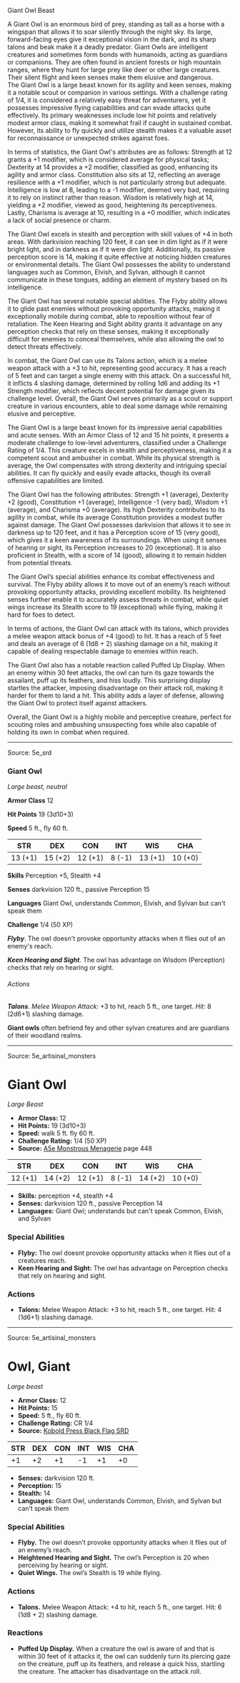 <MonsterName/>Giant Owl</MonsterName>
<CreatureType/>Beast</CreatureType>

<summary>A Giant Owl is an enormous bird of prey, standing as tall as a horse with a wingspan that allows it to soar silently through the night sky. Its large, forward-facing eyes give it exceptional vision in the dark, and its sharp talons and beak make it a deadly predator. Giant Owls are intelligent creatures and sometimes form bonds with humanoids, acting as guardians or companions. They are often found in ancient forests or high mountain ranges, where they hunt for large prey like deer or other large creatures. Their silent flight and keen senses make them elusive and dangerous.</summary>

<summary>The Giant Owl is a large beast known for its agility and keen senses, making it a notable scout or companion in various settings. With a challenge rating of 1/4, it is considered a relatively easy threat for adventurers, yet it possesses impressive flying capabilities and can evade attacks quite effectively. Its primary weaknesses include low hit points and relatively modest armor class, making it somewhat frail if caught in sustained combat. However, its ability to fly quickly and utilize stealth makes it a valuable asset for reconnaissance or unexpected strikes against foes.</summary>

<detail>

In terms of statistics, the Giant Owl's attributes are as follows: Strength at 12 grants a +1 modifier, which is considered average for physical tasks; Dexterity at 14 provides a +2 modifier, classified as good, enhancing its agility and armor class. Constitution also sits at 12, reflecting an average resilience with a +1 modifier, which is not particularly strong but adequate. Intelligence is low at 8, leading to a -1 modifier, deemed very bad, requiring it to rely on instinct rather than reason. Wisdom is relatively high at 14, yielding a +2 modifier, viewed as good, heightening its perceptiveness. Lastly, Charisma is average at 10, resulting in a +0 modifier, which indicates a lack of social presence or charm.

The Giant Owl excels in stealth and perception with skill values of +4 in both areas. With darkvision reaching 120 feet, it can see in dim light as if it were bright light, and in darkness as if it were dim light. Additionally, its passive perception score is 14, making it quite effective at noticing hidden creatures or environmental details. The Giant Owl possesses the ability to understand languages such as Common, Elvish, and Sylvan, although it cannot communicate in these tongues, adding an element of mystery based on its intelligence.

The Giant Owl has several notable special abilities. The Flyby ability allows it to glide past enemies without provoking opportunity attacks, making it exceptionally mobile during combat, able to reposition without fear of retaliation. The Keen Hearing and Sight ability grants it advantage on any perception checks that rely on these senses, making it exceptionally difficult for enemies to conceal themselves, while also allowing the owl to detect threats effectively.

In combat, the Giant Owl can use its Talons action, which is a melee weapon attack with a +3 to hit, representing good accuracy. It has a reach of 5 feet and can target a single enemy with this attack. On a successful hit, it inflicts 4 slashing damage, determined by rolling 1d6 and adding its +1 Strength modifier, which reflects decent potential for damage given its challenge level. Overall, the Giant Owl serves primarily as a scout or support creature in various encounters, able to deal some damage while remaining elusive and perceptive.

The Giant Owl is a large beast known for its impressive aerial capabilities and acute senses. With an Armor Class of 12 and 15 hit points, it presents a moderate challenge to low-level adventurers, classified under a Challenge Rating of 1/4. This creature excels in stealth and perceptiveness, making it a competent scout and ambusher in combat. While its physical strength is average, the Owl compensates with strong dexterity and intriguing special abilities. It can fly quickly and easily evade attacks, though its overall offensive capabilities are limited. 

The Giant Owl has the following attributes: Strength +1 (average), Dexterity +2 (good), Constitution +1 (average), Intelligence -1 (very bad), Wisdom +1 (average), and Charisma +0 (average). Its high Dexterity contributes to its agility in combat, while its average Constitution provides a modest buffer against damage. The Giant Owl possesses darkvision that allows it to see in darkness up to 120 feet, and it has a Perception score of 15 (very good), which gives it a keen awareness of its surroundings. When using it senses of hearing or sight, its Perception increases to 20 (exceptional). It is also proficient in Stealth, with a score of 14 (good), allowing it to remain hidden from potential threats.

The Giant Owl’s special abilities enhance its combat effectiveness and survival. The Flyby ability allows it to move out of an enemy’s reach without provoking opportunity attacks, providing excellent mobility. Its heightened senses further enable it to accurately assess threats in combat, while quiet wings increase its Stealth score to 19 (exceptional) while flying, making it hard for foes to detect. 

In terms of actions, the Giant Owl can attack with its talons, which provides a melee weapon attack bonus of +4 (good) to hit. It has a reach of 5 feet and deals an average of 6 (1d8 + 2) slashing damage on a hit, making it capable of dealing respectable damage to enemies within reach.

The Giant Owl also has a notable reaction called Puffed Up Display. When an enemy within 30 feet attacks, the owl can turn its gaze towards the assailant, puff up its feathers, and hiss loudly. This surprising display startles the attacker, imposing disadvantage on their attack roll, making it harder for them to land a hit. This ability adds a layer of defense, allowing the Giant Owl to protect itself against attackers.

Overall, the Giant Owl is a highly mobile and perceptive creature, perfect for scouting roles and ambushing unsuspecting foes while also capable of holding its own in combat when required.</detail>



---

Source: 5e_srd

### Giant Owl

*Large beast, neutral*

**Armor Class** 12

**Hit Points** 19 (3d10+3)

**Speed** 5 ft., fly 60 ft.

| STR     | DEX     | CON     | INT    | WIS     | CHA     |
|---------|---------|---------|--------|---------|---------|
| 13 (+1) | 15 (+2) | 12 (+1) | 8 (-1) | 13 (+1) | 10 (+0) |

**Skills** Perception +5, Stealth +4

**Senses** darkvision 120 ft., passive Perception 15

**Languages** Giant Owl, understands Common, Elvish, and Sylvan but can't speak them

**Challenge** 1/4 (50 XP)

***Flyby***. The owl doesn't provoke opportunity attacks when it flies out of an enemy's reach.

***Keen Hearing and Sight***. The owl has advantage on Wisdom (Perception) checks that rely on hearing or sight.

###### Actions

***Talons***. *Melee Weapon Attack:* +3 to hit, reach 5 ft., one target. *Hit:* 8 (2d6+1) slashing damage.

**Giant owls** often befriend fey and other sylvan creatures and are guardians of their woodland realms.



---

Source: 5e_artisinal_monsters

# Giant Owl

*Large* *Beast*

- **Armor Class:** 12
- **Hit Points:** 19 (3d10+3)
- **Speed:** walk 5 ft. fly 60 ft.
- **Challenge Rating:** 1/4 (50 XP)
- **Source:** [A5e Monstrous Menagerie](https://enpublishingrpg.com/products/level-up-monstrous-menagerie-a5e) page 448

| STR | DEX | CON | INT | WIS | CHA |
| --- | --- | --- | --- | --- | --- |
| 12 (+1) | 14 (+2) | 12 (+1) | 8 (-1) | 14 (+2) | 10 (+0) |

- **Skills:** perception +4, stealth +4
- **Senses:** darkvision 120 ft., passive Perception 14
- **Languages:** Giant Owl; understands but can't speak Common, Elvish, and Sylvan

### Special Abilities

- **Flyby:** The owl doesnt provoke opportunity attacks when it flies out of a creatures reach.
- **Keen Hearing and Sight:** The owl has advantage on Perception checks that rely on hearing and sight.

### Actions

- **Talons:** Melee Weapon Attack: +3 to hit, reach 5 ft., one target. Hit: 4 (1d6+1) slashing damage.






---

Source: 5e_artisinal_monsters

# Owl, Giant

*Large beast*

- **Armor Class:** 12
- **Hit Points:** 15
- **Speed:** 5 ft., fly 60 ft.
- **Challenge Rating:** CR 1/4
- **Source:** [Kobold Press Black Flag SRD](https://koboldpress.com/black-flag-roleplaying/)

| STR | DEX | CON | INT | WIS | CHA |
| --- | --- | --- | --- | --- | --- |
| +1 | +2 | +1 | -1 | +1 | +0 |

- **Senses:** darkvision 120 ft.
- **Perception:** 15
- **Stealth:** 14
- **Languages:** Giant Owl, understands Common, Elvish, and Sylvan but can’t speak them

### Special Abilities

- **Flyby.** The owl doesn’t provoke opportunity attacks when it flies out of an enemy’s reach.
- **Heightened Hearing and Sight.** The owl’s Perception is 20 when perceiving by hearing or sight.
- **Quiet Wings.** The owl’s Stealth is 19 while flying.

### Actions

- **Talons.** Melee Weapon Attack: +4 to hit, reach 5 ft., one target. Hit: 6 (1d8 + 2) slashing damage.

### Reactions

- **Puffed Up Display.** When a creature the owl is aware of and that is within 30 feet of it attacks it, the owl can suddenly turn its piercing gaze on the creature, puff up its feathers, and release a quick hiss, startling the creature. The attacker has disadvantage on the attack roll.



